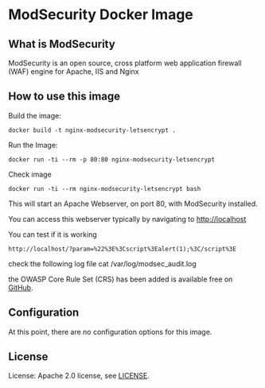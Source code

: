 # ModSecurity Docker Image

[hub]: https://hub.docker.com/r/owasp/modsecurity

## What is ModSecurity

ModSecurity is an open source,
cross platform
web application firewall (WAF) engine
for Apache, IIS and Nginx

## How to use this image

Build the image:

```
docker build -t nginx-modsecurity-letsencrypt .
```

Run the Image:

```
docker run -ti --rm -p 80:80 nginx-modsecurity-letsencrypt
```

Check image

```
docker run -ti --rm nginx-modsecurity-letsencrypt bash
```

This will start an Apache Webserver,
on port 80,
with ModSecurity installed.

You can access this webserver typically by
navigating to [http://localhost](http://localhost)

You can test if it is working
```
http://localhost/?param=%22%3E%3Cscript%3Ealert(1);%3C/script%3E
```

check the following log file cat /var/log/modsec_audit.log

the OWASP Core Rule Set (CRS) has been added
is available free on [GitHub](https://github.com/SpiderLabs/owasp-modsecurity-crs/).



## Configuration

At this point,
there are no configuration options
for this image.

## License

License: Apache 2.0 license, see [LICENSE](LICENSE).
